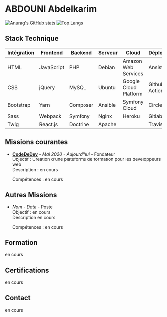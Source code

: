 # ABDOUNI Abdelkarim    

[![Anurag's GitHub stats](https://github-readme-stats.vercel.app/api?username=abdounikarim)](https://github.com/anuraghazra/github-readme-stats)
[![Top Langs](https://github-readme-stats.vercel.app/api/top-langs/?username=abdounikarim)](https://github.com/anuraghazra/github-readme-stats)
  
## Stack Technique  
  
|Intégration  |Frontend  |Backend  |Serveur  |Cloud                |Déploiement   |  
|--           |--        |--       |--       |--                   |--            |  
|HTML         |JavaScript|PHP      |Debian   |Amazon Web Services  |Ansistrano    |  
|CSS          |jQuery    |MySQL    |Ubuntu   |Google Cloud Platform|Github Actions|  
|Bootstrap    |Yarn      |Composer |Ansible  |Symfony Cloud        |CircleCI      |  
|Sass         |Webpack   |Symfony  |Nginx    |Heroku               |GitlabCI      |  
|Twig         |React.js  |Doctrine |Apache   |                     |TravisCI      |  
  
## Missions courantes  
  
- **[CodeDeDev][1]** - _Mai 2020 - Aujourd'hui_ - Fondateur  
  Objectif : Création d'une plateforme de formation pour les développeurs web  
  Description : en cours  
    
  Compétences : en cours  
  
## Autres Missions
   
- *Nom* - _Date_ - Poste  
  Objectif : en cours  
  Description en cours  
    
  Compétences : en cours  
  
## Formation  

en cours
  
## Certifications

en cours

## Contact

en cours  

[1]: https://codededev.com
